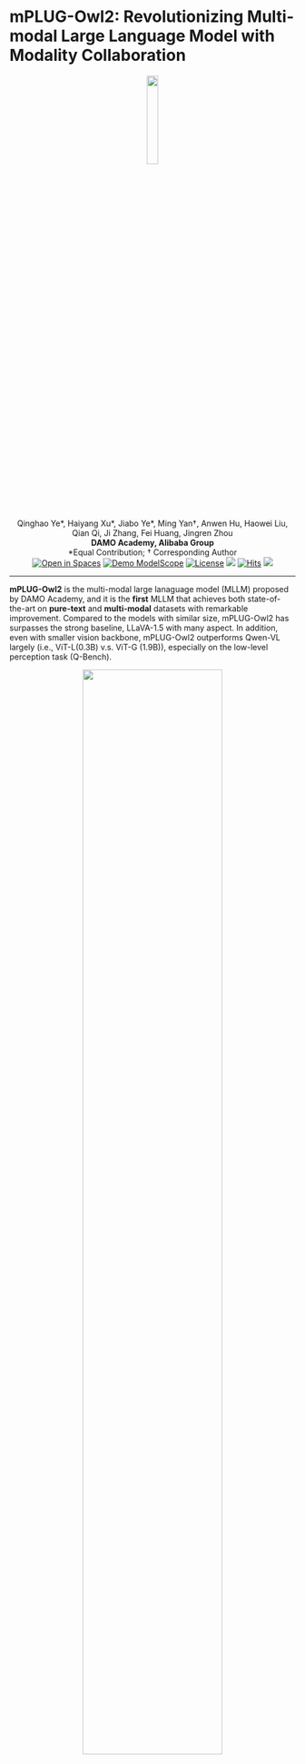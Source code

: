 <div style="display: flex; align-items: center;">
  <h1>mPLUG-Owl2: Revolutionizing Multi-modal Large Language Model with Modality Collaboration</h1>
</div>

<div align="center">
<img src="assets/mplug_owl2_logo.png" width="20%">
</div>

<div align="center">
Qinghao Ye*, Haiyang Xu*, Jiabo Ye*, Ming Yan†, Anwen Hu, Haowei Liu, Qian Qi, Ji Zhang, Fei Huang, Jingren Zhou
</div>
<div align="center">
<strong>DAMO Academy, Alibaba Group</strong>
</div>
<div align="center">
*Equal Contribution; † Corresponding Author
</div>


<div align="center">
    <a href="https://huggingface.co/spaces/MAGAer13/mPLUG-Owl2"><img src="https://huggingface.co/datasets/huggingface/badges/raw/main/open-in-hf-spaces-sm-dark.svg" alt="Open in Spaces"></a>
    <a href="https://modelscope.cn/studios/damo/mPLUG-Owl2/summary"><img src="assets/Demo-ModelScope-brightgreen.svg" alt="Demo ModelScope"></a>
    <a href="https://github.com/X-PLUG/mPLUG-Owl/blob/main/LICENSE"><img src="assets/LICENSE-Apache%20License-blue.svg" alt="License"></a>
    <a href="http://arxiv.org/abs/2311.04257"><img src="assets/Paper-Arxiv-orange.svg" ></a>
    <a href="https://hits.seeyoufarm.com"><img src="https://hits.seeyoufarm.com/api/count/incr/badge.svg?url=https%3A%2F%2Fgithub.com%2FX-PLUG%2FmPLUG-Owl&count_bg=%23E97EBA&title_bg=%23555555&icon=&icon_color=%23E7E7E7&title=visitors&edge_flat=false" alt="Hits"></a>
    <a href="https://twitter.com/qinghao_ye24089"><img src='assets/-twitter-blue.svg'></a>
</div>

---
**mPLUG-Owl2** is the multi-modal large lanaguage model (MLLM) proposed by DAMO Academy, and it is the **first** MLLM that achieves both state-of-the-art on **pure-text** and **multi-modal** datasets with remarkable improvement. Compared to the models with similar size, mPLUG-Owl2 has surpasses the strong baseline, LLaVA-1.5 with many aspect. In addition, even with smaller vision backbone, mPLUG-Owl2 outperforms Qwen-VL largely (i.e., ViT-L(0.3B) v.s. ViT-G (1.9B)), especially on the low-level perception task (Q-Bench).
<div align="center">
<img src="./assets/mplug_owl2_radar.png"  width="70%">
</div>

## News and Updates
* ```2023.11.08``` 🔥🔥🔥 We relaese **mPLUG-Owl2** on both modelscope and Huggingface. The paper will be released soon for more details about the model, including training details and model performance.


## Performance
### General Vision-Language Benchmark Performance
<table>
<thead>
  <tr>
    <th rowspan="3"></th>
    <th rowspan="3">Method</th>
    <th rowspan="3">#Params</th>
    <th colspan="2">Image Caption</th>
    <th colspan="3">General VQA</th>
    <th colspan="3">General VQA (Zero-shot)</th>
  </tr>
  <tr>
    <th rowspan="2">COCO</th>
    <th rowspan="2">Flickr30K (Zero-shot)</th>
    <th rowspan="2">VQAv2</th>
    <th rowspan="2">OKVQA</th>
    <th rowspan="2">GQA</th>
    <th rowspan="2">VizWizQA</th>
    <th rowspan="2">TextVQA</th>
    <th rowspan="2">SciQA (IMG)</th>
  </tr>
  <tr>
  </tr>
</thead>
<tbody>
  <tr>
    <td rowspan="8">Generalists</td>
    <td>BLIP-2</td>
    <td>8.2B</td>
    <td>-</td>
    <td>74.9</td>
    <td>65.0</td>
    <td>45.9</td>
    <td>41.0</td>
    <td>19.6</td>
    <td>42.5</td>
    <td>61.0</td>
  </tr>
  <tr>
    <td>InstructBLIP</td>
    <td>8.2B</td>
    <td>102.2</td>
    <td>82.4</td>
    <td>-</td>
    <td>-</td>
    <td>49.2</td>
    <td>34.5</td>
    <td>50.1*</td>
    <td>60.5</td>
  </tr>
  <tr>
    <td>Unified-IO-XL</td>
    <td>2.9B</td>
    <td>122.3</td>
    <td>-</td>
    <td>77.9</td>
    <td>54.0</td>
    <td>-</td>
    <td>57.4**</td>
    <td>-</td>
    <td>-</td>
  </tr>
  <tr>
    <td>PaLM-E-12B</td>
    <td>12B</td>
    <td>135.0</td>
    <td>-</td>
    <td>76.2</td>
    <td>55.5</td>
    <td>-</td>
    <td>-</td>
    <td>-</td>
    <td>-</td>
  </tr>
  <tr>
    <td>Shikra</td>
    <td>7.2B</td>
    <td>117.5</td>
    <td>73.9</td>
    <td>77.4</td>
    <td>47.2</td>
    <td>-</td>
    <td>-</td>
    <td>-</td>
    <td>-</td>
  </tr>
  <tr>
    <td>LLaVA-1.5</td>
    <td>7.2B</td>
    <td>-</td>
    <td>-</td>
    <td>78.5</td>
    <td>-</td>
    <td>62.0</td>
    <td>50.0</td>
    <td>46.1/58.2*</td>
    <td>66.8</td>
  </tr>
  <tr>
    <td>Qwen-VL-Chat</td>
    <td>9.6B</td>
    <td>131.9</td>
    <td>81.0</td>
    <td>78.2</td>
    <td>56.6</td>
    <td>57.5</td>
    <td>38.9</td>
    <td>61.5**</td>
    <td>68.2</td>
  </tr>
  <tr>
    <td>mPLUG-Owl2</td>
    <td>8.2B</td>
    <td>137.3</td>
    <td>85.1</td>
    <td>79.4</td>
    <td>57.7</td>
    <td>56.1</td>
    <td>54.5</td>
    <td>54.3/58.2*</td>
    <td>68.7</td>
  </tr>
</tbody>
</table>

- `*` stands for using OCR pipeline input
- `**` denotes the model has trained on the dataset instead of zero-shot setting.
- For zero-shot image captioning, **mPLUG-Owl2** achieves the **SOTA** on Flickr30K.
- For general VQA, **mPLUG-Owl2** achieves the **SOTA** under the same generalist LVLM scale settings. Especially, **without OCR pipeline input and fine-tuning** on TextVQA, mPLUG-Owl2 has achieves remarkable performance and surpasses LLaVA-1.5 by **8.2** point.



### MLLM Benchmark (Zero-shot)
<table>
<thead>
  <tr>
    <th>Method</th>
    <th>Vision Encoder</th>
    <th>Language Model</th>
    <th>MME</th>
    <th>MMBench</th>
    <th>MM-Vet</th>
    <th>SEED-Bench</th>
    <th>Q-Bench</th>
  </tr>
</thead>
<tbody>
  <tr>
    <td>BLIP-2</td>
    <td>ViT-g (1.3B)</td>
    <td>Vicuna (7B)</td>
    <td>1293.84</td>
    <td>-</td>
    <td>22.4</td>
    <td>46.4</td>
    <td>-</td>
  </tr>
  <tr>
    <td>MiniGPT-4</td>
    <td>ViT-g (1.3B)</td>
    <td>Vicuna (7B)</td>
    <td>581.67</td>
    <td>23.0</td>
    <td>22.1</td>
    <td>42.8</td>
    <td>-</td>
  </tr>
  <tr>
    <td>LLaVA</td>
    <td>ViT-L (0.3B)</td>
    <td>Vicuna (7B)</td>
    <td>502.82</td>
    <td>36.2</td>
    <td>28.1</td>
    <td>33.5</td>
    <td>54.7</td>
  </tr>
  <tr>
    <td>mPLUG-Owl</td>
    <td>ViT-L (0.3B)</td>
    <td>LLaMA (7B)</td>
    <td>967.34</td>
    <td>46.6</td>
    <td>-</td>
    <td>34.0</td>
    <td>58.9</td>
  </tr>
  <tr>
    <td>InstructBLIP</td>
    <td>ViT-g (1.3B)</td>
    <td>Vicuna (7B)</td>
    <td>1212.82</td>
    <td>36.0</td>
    <td>26.2</td>
    <td>53.4</td>
    <td>55.8</td>
  </tr>
  <tr>
    <td>LLaMA-Adapter-v2</td>
    <td>ViT-L (0.3B)</td>
    <td>LLaMA (7B)</td>
    <td>1328.40</td>
    <td>39.5</td>
    <td>31.4</td>
    <td>32.7</td>
    <td>58.1</td>
  </tr>
  <tr>
    <td>Otter</td>
    <td>ViT-L (0.3B)</td>
    <td>LLaMA (7B)</td>
    <td>1292.26</td>
    <td>48.3</td>
    <td>24.6</td>
    <td>32.9</td>
    <td>47.2</td>
  </tr>
  <tr>
    <td>Qwen-VL-Chat</td>
    <td>ViT-G (1.9B)</td>
    <td>Qwen (7B)</td>
    <td>1487.58</td>
    <td>60.6</td>
    <td>-</td>
    <td>58.2</td>
    <td>61.6</td>
  </tr>
  <tr>
    <td>LLaVA-1.5</td>
    <td>ViT-L (0.3B)</td>
    <td>Vicuna (7B)</td>
    <td>1510.70</td>
    <td>64.3</td>
    <td>30.5</td>
    <td>58.6</td>
    <td>60.7</td>
  </tr>
  <tr>
    <td>mPLUG-Owl2</td>
    <td>ViT-L (0.3B)</td>
    <td>LLaMA (7B)</td>
    <td>1450.19</td>
    <td>64.5</td>
    <td>36.2</td>
    <td>57.8</td>
    <td>62.9</td>
  </tr>
</tbody>
</table>

### Text Benchmarks
<table>
<thead>
  <tr>
    <th> Method</th>
    <th>MMLU</th>
    <th>BBH</th>
    <th>AGIEval</th>
    <th>ARC-c</th>
    <th>ARC-e</th>
  </tr>
</thead>
<tbody>
  <tr>
    <td>LLaMA-2</td>
    <td>46.8</td>
    <td>38.2</td>
    <td>21.8</td>
    <td>40.3</td>
    <td>56.1</td>
  </tr>
  <tr>
    <td>WizardLM</td>
    <td>38.1</td>
    <td>34.7</td>
    <td>23.2</td>
    <td>47.5</td>
    <td>59.6</td>
  </tr>
  <tr>
    <td>LLaMA-2-Chat</td>
    <td>46.2</td>
    <td>35.6</td>
    <td>28.5</td>
    <td>54.9</td>
    <td>71.6</td>
  </tr>
  <tr>
    <td>Vicuna-v1.5</td>
    <td>51.1</td>
    <td>41.2</td>
    <td>21.2</td>
    <td>56.6</td>
    <td>72.8</td>
  </tr>
  <tr>
    <td>mPLUG-Owl2</td>
    <td>53.4</td>
    <td>45.0</td>
    <td>32.7</td>
    <td>65.8</td>
    <td>79.9</td>
  </tr>
</tbody>
</table>

## Checkpoints
### Huggingface Model Hub
|Model|Phase|Download link|
|-|-|-|
|mPLUG-Owl2 | Pre-training|[Download link](https://huggingface.co/MAGAer13/mplug-owl2-llama2-7b)|
|mPLUG-Owl2 |Instruction tuning|[Download link](https://huggingface.co/MAGAer13/mplug-owl2-llama2-7b)|

### Modelscope Model Hub
|Model|Phase|Download link|
|-|-|-|
|mPLUG-Owl2 | Pre-training|[Download link](https://www.modelscope.cn/models/damo/mPLUG-Owl2)|
|mPLUG-Owl2 | Instruction tuning|[Download link](https://www.modelscope.cn/models/damo/mPLUG-Owl2)|

*Note:* There might be some variation of the performance due to the conversion of the checkpoint. We do our model's training on [Megatron framework](https://github.com/NVIDIA/Megatron-LM/) with Model Parallism (MP=2) by parallalizing vision transformer, visual abstractor, and LLM, which is more efficient than using DeepSpeed Zero-3.

## Usage
### Install
1. Clone this repository and navigate to mPLUG-Owl2 folder
```bash
git clone https://github.com/X-PLUG/mPLUG-Owl.git
cd mPLUG-Owl/mPLUG-Owl2
```

2. Install Package
```Shell
conda create -n mplug_owl2 python=3.10 -y
conda activate mplug_owl2
pip install --upgrade pip
pip install -e .
```

3. Install additional packages for training cases
```
pip install -e ".[train]"
pip install flash-attn --no-build-isolation
```

### Quick Start Code
```python
import torch
from PIL import Image
from transformers import TextStreamer

from mplug_owl2.constants import IMAGE_TOKEN_INDEX, DEFAULT_IMAGE_TOKEN
from mplug_owl2.conversation import conv_templates, SeparatorStyle
from mplug_owl2.model.builder import load_pretrained_model
from mplug_owl2.mm_utils import process_images, tokenizer_image_token, get_model_name_from_path, KeywordsStoppingCriteria

image_file = '' # Image Path
model_path = 'MAGAer13/mplug-owl2-llama2-7b'
query = "Describe the image."

model_name = get_model_name_from_path(model_path)
tokenizer, model, image_processor, context_len = load_pretrained_model(model_path, None, model_name, load_8bit=False, load_4bit=False, device="cuda")

conv = conv_templates["mplug_owl2"].copy()
roles = conv.roles

image = Image.open(image_file).convert('RGB')
max_edge = max(image.size) # We recommand you to resize to squared image for BEST performance.
image = image.resize((max_edge, max_edge))

image_tensor = process_images([image], image_processor)
image_tensor = image_tensor.to(model.device, dtype=torch.float16)

inp = DEFAULT_IMAGE_TOKEN + query
conv.append_message(conv.roles[0], inp)
conv.append_message(conv.roles[1], None)
prompt = conv.get_prompt()

input_ids = tokenizer_image_token(prompt, tokenizer, IMAGE_TOKEN_INDEX, return_tensors='pt').unsqueeze(0).to(model.device)
stop_str = conv.sep2
keywords = [stop_str]
stopping_criteria = KeywordsStoppingCriteria(keywords, tokenizer, input_ids)
streamer = TextStreamer(tokenizer, skip_prompt=True, skip_special_tokens=True)

temperature = 0.7
max_new_tokens = 512

with torch.inference_mode():
    output_ids = model.generate(
        input_ids,
        images=image_tensor,
        do_sample=True,
        temperature=temperature,
        max_new_tokens=max_new_tokens,
        streamer=streamer,
        use_cache=True,
        stopping_criteria=[stopping_criteria])

outputs = tokenizer.decode(output_ids[0, input_ids.shape[1]:]).strip()
print(outputs)
```
### Gradio Web UI Setup Guide
To utilize the Gradio demo locally, follow the instructions below. If you need to compare different checkpoints with multiple model workers, remember that you only need to initiate the controller and the web server **once**.

#### How to Launch a Controller
Use the following command to start a controller:
```Shell
python -m mplug_owl2.serve.controller --host 0.0.0.0 --port 10000
```

#### How to Launch a Gradio Web Server
The next step is to launch a gradio web server using the command below:
```Shell
python -m mplug_owl2.serve.gradio_web_server --controller http://localhost:10000 --model-list-mode reload
```
This command launches the Gradio web interface. You can access the web interface using the URL displayed on your screen. Note that there will be no models listed initially, as we have not launched any model workers. The list will update automatically when a model worker is launched.

#### How to Launch a Model Worker

A model worker performs the inference on the GPU. To launch it, use the following command:

```Shell
python -m mplug_owl2.serve.model_worker --host 0.0.0.0 --controller http://localhost:10000 --port 40000 --worker http://localhost:40000 --model-path MAGAer13/mplug-owl2-llama2-7b
```
Wait until the model loading process is complete and the message "Uvicorn running on ..." appears. Refresh your Gradio web UI to see the newly launched model in the model list.

You can launch multiple workers to compare different model checkpoints within the same Gradio interface. Keep the `--controller` identical, but change the `--port` and `--worker` to different port numbers for each worker.

If you are using an Apple device with an M1 or M2 chip, you can specify the mps device by using the `--device` flag: `--device mps`.

#### How to Use Quantized Inference (4-Bit & 8-Bit)

To reduce the GPU memory footprint, you can run the inference with quantized bits (4-bit or 8-bit) by simply appending `--load-4bit` or `--load-8bit` to the **model worker** command. Here is an example of running with 4-bit quantization 

```Shell
python -m mplug_owl2.serve.model_worker --host 0.0.0.0 --controller http://localhost:10000 --port 40000 --worker http://localhost:40000 --model-path MAGAer13/mplug-owl2-llama2-7b --load-4bit
```

#### How to Launch a Model Worker with Unmerged LoRA Weights
You can launch the model worker with unmerged LoRA weights to save disk space. Here is an example:

```Shell
python -m mplug_owl2.serve.model_worker --host 0.0.0.0 --controller http://localhost:10000 --port 40000 --worker http://localhost:40000 --model-path MAGAer13/mplug-owl2-llama2-7b-lora-sft --model-base MAGAer13/mplug-owl2-llama2-7b
```

### What if I want to run demo just local?
You can use our modified `local_serve` demo, to start the demo using one-line as follows:
```Shell
python -m mplug_owl2.local_serve.local_web_server \
    --model-path MAGAer13/mplug-owl2-llama2-7b \
    --port 56789
```
You also can append `--load-4bit` or `--load-8bit` to the command if you would like to launch the demo in 4-bit or 8bit.

### CLI Inference Guide

You can chat about images using mPLUG-Owl without the Gradio interface. It also supports multiple GPUs, and 4-bit and 8-bit quantized inference. Here is an example command:

```Shell
python -m mplug_owl2.serve.cli \
    --model-path MAGAer13/mplug-owl2-llama2-7b \
    --image-file "mplug_owl2/serve/examples/extreme_ironing.jpg" \
    --load-4bit
```


## Training

Taking finetuning on LLAVA dataset as an example.

### Prepare Training Data
Please refer to [LLaVA](https://github.com/haotian-liu/LLaVA) for data preparation. Note that we do not use `<image>` as the token for image, since it would conflict with some code tags, instead we use `<|image|>` for avoiding such conflict. Besides, we also add the formatting prompt used in LLaVA-1.5 for VQA types data and Multiple Choice data as illustrated follows:
```python
question = "What's the weather like today?"
# VQA like
prompt = f"<|image|>{question}\nAnswer the question using a single word or phrase."

# Multiple Choice like
options = "A. OPTION 1\nB. OPTION 2\nC. OPTION 3"
prompt = f"<|image|>{question}\n{options}\nAnswer with the option’s letter from the given choices directly."
```

### Prepare model checkpoint

You follow the training checkpointing presented above.

### Training scripts

Training script with DeepSpeed ZeRO-3: ```scripts/finetune.sh```.

If you are do not have enough GPU memory:

- Use LoRA: ```scripts/finetune_lora.sh```. Make sure `per_device_train_batch_size*gradient_accumulation_steps` is the same as the provided script for best reproducibility.
- Replace `zero3.json` with `zero3_offload.json` which offloads some parameters to CPU RAM. This slows down the training speed.

New options to note:

- `--freeze_vision_model True`: We freeze the vision transformer by default. If you want training the vision transformer, this option should be set ```False```.
- `--tune_visual_abstractor True`: We training the visual abstractor by default. If you want freeze the abstractor, this option should be set ```False```.

## Evaluation
See Evaluation Instruction [Here](mplug_owl2/evaluate/EVALUATION.md).

## Citation

If you find mPLUG-Owl2 useful for your research and applications, please cite using this BibTeX:
```bibtex
@misc{ye2023mplugowl2,
      title={mPLUG-Owl2: Revolutionizing Multi-modal Large Language Model with Modality Collaboration}, 
      author={Ye, Qinghao and Xu, Haiyang and Ye, Jiabo and Yan, Ming and Hu, Anwen and Liu, Haowei and Qian, Qi and Zhang, Ji and Huang, Fei and Jingren, Zhou},
      publisher={arXiv:2311.xxxxx},
      year={2023},
}

@misc{ye2023mplugowl,
      title={mPLUG-Owl: Modularization Empowers Large Language Models with Multimodality}, 
      author={Qinghao Ye and Haiyang Xu and Guohai Xu and Jiabo Ye and Ming Yan and Yiyang Zhou and Junyang Wang and Anwen Hu and Pengcheng Shi and Yaya Shi and Chaoya Jiang and Chenliang Li and Yuanhong Xu and Hehong Chen and Junfeng Tian and Qi Qian and Ji Zhang and Fei Huang},
      year={2023},
      eprint={2304.14178},
      archivePrefix={arXiv},
      primaryClass={cs.CL}
}
```

## Acknowledgement

- [LLaVA](https://github.com/haotian-liu/LLaVA): the codebase we built upon. Thanks for the authors of LLaVA for providing the framework.


## Related Projects

* [LLaMA](https://github.com/facebookresearch/llama). A open-source collection of state-of-the-art large pre-trained language models.
* [LLaVA](https://github.com/haotian-liu/LLaVA). A visual instruction tuned vision language model which achieves GPT4 level capabilities.
* [mPLUG](https://github.com/alibaba/AliceMind/tree/main/mPLUG). A vision-language foundation model for both cross-modal understanding and generation.
* [mPLUG-2](https://github.com/alibaba/AliceMind). A multimodal model with a modular design, which inspired our project.
